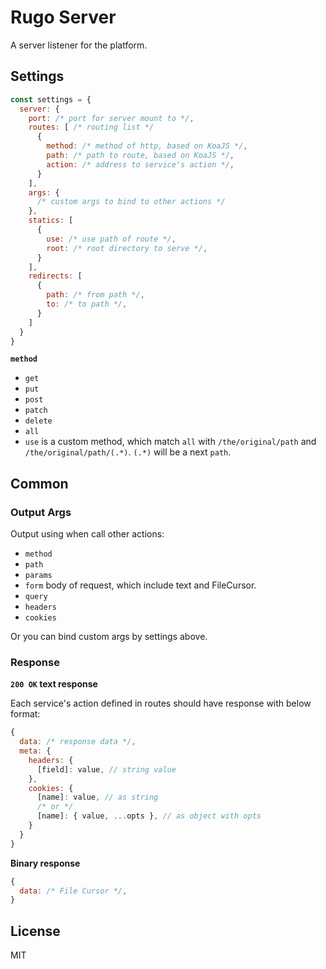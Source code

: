 # Rugo Server

A server listener for the platform.

## Settings

```js
const settings = {
  server: {
    port: /* port for server mount to */,
    routes: [ /* routing list */
      {
        method: /* method of http, based on KoaJS */,
        path: /* path to route, based on KoaJS */,
        action: /* address to service's action */,
      }
    ],
    args: {
      /* custom args to bind to other actions */
    },
    statics: [
      {
        use: /* use path of route */,
        root: /* root directory to serve */,
      }
    ],
    redirects: [
      {
        path: /* from path */,
        to: /* to path */,
      }
    ]
  }
}
```

**`method`**

- `get`
- `put`
- `post`
- `patch`
- `delete`
- `all`
- `use` is a custom method, which match `all` with `/the/original/path` and `/the/original/path/(.*)`. `(.*)` will be a next `path`.

## Common

### Output Args

Output using when call other actions:

- `method`
- `path`
- `params`
- `form` body of request, which include text and FileCursor.
- `query`
- `headers`
- `cookies`

Or you can bind custom args by settings above.

### Response

**`200 OK` text response**

Each service's action defined in routes should have response with below format:

```js
{
  data: /* response data */,
  meta: {
    headers: {
      [field]: value, // string value
    },
    cookies: {
      [name]: value, // as string
      /* or */
      [name]: { value, ...opts }, // as object with opts
    }
  }
}
```

**Binary response**

```js
{
  data: /* File Cursor */,
}
```

## License

MIT